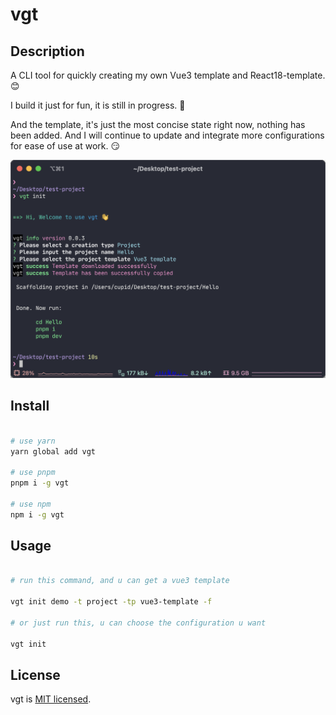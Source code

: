 # vgt


## Description
A CLI tool for quickly creating my own Vue3 template and React18-template. 😊

I build it just for fun, it is still in progress. 🤭

And the template, it's just the most concise state right now, nothing has been added. And I will continue to update and integrate more configurations for ease of use at work. 😏

![](demo.png)


## Install

```sh

# use yarn
yarn global add vgt

# use pnpm
pnpm i -g vgt

# use npm
npm i -g vgt

```

## Usage

```sh

# run this command, and u can get a vue3 template

vgt init demo -t project -tp vue3-template -f

# or just run this, u can choose the configuration u want

vgt init

```

## License

vgt is [MIT licensed](LICENSE).
